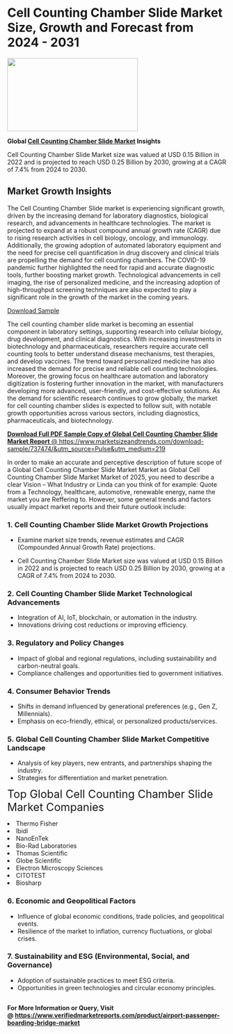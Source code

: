 <H1>Cell Counting Chamber Slide Market Size, Growth and Forecast from 2024 - 2031</H1><img class="aligncenter size-medium wp-image-584254" src="https://thirdeyenews.in/wp-content/uploads/2024/09/Global-Market-Research-300x168.jpeg" alt="" width="300" height="168" /><p><strong>Global&nbsp;<a href="https://www.marketsizeandtrends.com/download-sample/737474/&amp;utm_source=Pulse&amp;utm_medium=219">Cell Counting Chamber Slide Market</a> Insights</strong></p><p>Cell Counting Chamber Slide Market size was valued at USD 0.15 Billion in 2022 and is projected to reach USD 0.25 Billion by 2030, growing at a CAGR of 7.4% from 2024 to 2030.</p><p><h2>Market Growth Insights</h2> <p>The Cell Counting Chamber Slide market is experiencing significant growth, driven by the increasing demand for laboratory diagnostics, biological research, and advancements in healthcare technologies. The market is projected to expand at a robust compound annual growth rate (CAGR) due to rising research activities in cell biology, oncology, and immunology. Additionally, the growing adoption of automated laboratory equipment and the need for precise cell quantification in drug discovery and clinical trials are propelling the demand for cell counting chambers. The COVID-19 pandemic further highlighted the need for rapid and accurate diagnostic tools, further boosting market growth. Technological advancements in cell imaging, the rise of personalized medicine, and the increasing adoption of high-throughput screening techniques are also expected to play a significant role in the growth of the market in the coming years.</p> <p><a href="sample_link_here">Download Sample</a></p> <p>The cell counting chamber slide market is becoming an essential component in laboratory settings, supporting research into cellular biology, drug development, and clinical diagnostics. With increasing investments in biotechnology and pharmaceuticals, researchers require accurate cell counting tools to better understand disease mechanisms, test therapies, and develop vaccines. The trend toward personalized medicine has also increased the demand for precise and reliable cell counting technologies. Moreover, the growing focus on healthcare automation and laboratory digitization is fostering further innovation in the market, with manufacturers developing more advanced, user-friendly, and cost-effective solutions. As the demand for scientific research continues to grow globally, the market for cell counting chamber slides is expected to follow suit, with notable growth opportunities across various sectors, including diagnostics, pharmaceuticals, and biotechnology.</p> <p><a href="get_more_info_link_here"></p><p><span class=""><strong>Download Full PDF Sample Copy of Global Cell Counting Chamber Slide Market Report</strong> @ <a href="https://www.marketsizeandtrends.com/download-sample/737474/&amp;utm_source=Pulse&amp;utm_medium=219" target="_blank">https://www.marketsizeandtrends.com/download-sample/737474/&amp;utm_source=Pulse&amp;utm_medium=219</a></span></p><p>In order to make an accurate and perceptive description of future scope of a Global&nbsp;Cell Counting Chamber Slide Market Market as Global&nbsp;Cell Counting Chamber Slide Market Market of 2025, you need to describe a clear Vision &ndash; What Industry or Linda can you think of for example: Quote from a Technology, healthcare, automotive, renewable energy, name the market you are Reffering to. However, some general trends and factors usually impact market reports and their future outlook include:</p><h3>1.&nbsp;<strong>Cell Counting Chamber Slide Market Growth Projections</strong></h3><ul><li>Examine market size trends, revenue estimates and CAGR (Compounded Annual Growth Rate) projections.</li><li><p>Cell Counting Chamber Slide Market size was valued at USD 0.15 Billion in 2022 and is projected to reach USD 0.25 Billion by 2030, growing at a CAGR of 7.4% from 2024 to 2030.</p></li></ul><h3>2.&nbsp;<strong>Cell Counting Chamber Slide Market Technological Advancements</strong></h3><ul><li>Integration of AI, IoT, blockchain, or automation in the industry.</li><li>Innovations driving cost reductions or improving efficiency.</li></ul><h3>3.&nbsp;<strong>Regulatory and Policy Changes</strong></h3><ul><li>Impact of global and regional regulations, including sustainability and carbon-neutral goals.</li><li>Compliance challenges and opportunities tied to government initiatives.</li></ul><h3>4.&nbsp;<strong>Consumer Behavior Trends</strong></h3><ul><li>Shifts in demand influenced by generational preferences (e.g., Gen Z, Millennials).</li><li>Emphasis on eco-friendly, ethical, or personalized products/services.</li></ul><h3>5.&nbsp;<strong>Global Cell Counting Chamber Slide Market Competitive Landscape</strong></h3><ul><li>Analysis of key players, new entrants, and partnerships shaping the industry.</li><li>Strategies for differentiation and market penetration.</li></ul><p data-pm-slice="1 1 []"><span style="color: inherit; font-family: inherit; font-size: 25px;">Top Global Cell Counting Chamber Slide Market Companies</span></p><div class="" data-test-id=""><p><li>Thermo Fisher</li><li> Ibidi</li><li> NanoEnTek</li><li> Bio-Rad Laboratories</li><li> Thomas Scientific</li><li> Globe Scientific</li><li> Electron Microscopy Sciences</li><li> CITOTEST</li><li> Biosharp</li></p></div><h3>6.&nbsp;<strong>Economic and Geopolitical Factors</strong></h3><ul><li>Influence of global economic conditions, trade policies, and geopolitical events.</li><li>Resilience of the market to inflation, currency fluctuations, or global crises.</li></ul><h3>7.&nbsp;<strong>Sustainability and ESG (Environmental, Social, and Governance)</strong></h3><ul><li>Adoption of sustainable practices to meet ESG criteria.</li><li>Opportunities in green technologies and circular economy principles.</li></ul><h2><strong style="font-size: 14px;">For More Information or Query, Visit @&nbsp;</strong><a style="background-color: #ffffff; font-size: 14px;" href="https://www.marketsizeandtrends.com/report/cell-counting-chamber-slide-market/" target="_blank">https://www.verifiedmarketreports.com/product/airport-passenger-boarding-bridge-market</a></h2>
